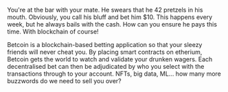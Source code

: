 You're at the bar with your mate. He swears that he 42 pretzels in his mouth. Obviously, you call his bluff and bet him $10. This happens every week, but he always bails with the cash. How can you ensure he pays this time. With blockchain of course!

Betcoin is a blockchain-based betting application so that your sleezy friends will never cheat you. By placing smart contracts on etherium, Betcoin gets the world to watch and validate your drunken wagers. Each decentralised bet can then be adjudicated by who you select with the transactions through to your account. NFTs, big data, ML... how many more buzzwords do we need to sell you over?